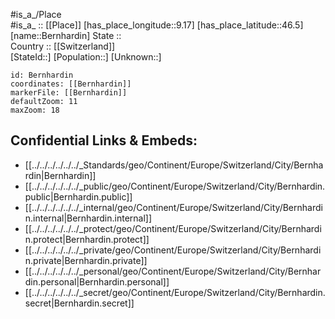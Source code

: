 ﻿---
location: [46.5,9.17] 
mapzoom: [7,12] 
mapmarker: city 
type: City
tags:
- geo/City


SpocWebEntityId: 29137
isDeleted: false
confidential: public

---
#is_a_/Place  
#is_a_ :: [[Place]] 
[has_place_longitude::9.17] 
[has_place_latitude::46.5] 
[name::Bernhardin] 
State ::  
Country :: [[Switzerland]]  
[StateId::] 
[Population::] 
[Unknown::] 


```leaflet
id: Bernhardin
coordinates: [[Bernhardin]] 
markerFile: [[Bernhardin]] 
defaultZoom: 11 
maxZoom: 18
```


## Confidential Links & Embeds: 
- [[../../../../../../_Standards/geo/Continent/Europe/Switzerland/City/Bernhardin|Bernhardin]] 
- [[../../../../../../_public/geo/Continent/Europe/Switzerland/City/Bernhardin.public|Bernhardin.public]] 
- [[../../../../../../_internal/geo/Continent/Europe/Switzerland/City/Bernhardin.internal|Bernhardin.internal]] 
- [[../../../../../../_protect/geo/Continent/Europe/Switzerland/City/Bernhardin.protect|Bernhardin.protect]] 
- [[../../../../../../_private/geo/Continent/Europe/Switzerland/City/Bernhardin.private|Bernhardin.private]] 
- [[../../../../../../_personal/geo/Continent/Europe/Switzerland/City/Bernhardin.personal|Bernhardin.personal]] 
- [[../../../../../../_secret/geo/Continent/Europe/Switzerland/City/Bernhardin.secret|Bernhardin.secret]] 
